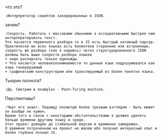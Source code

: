 что это?

	:Интерпретатор скриптов закодированных в JSON.
зачем?

	:Скорость. Работать с массивами обычними а ассоциативными быстрее чем интерппретировать текст. 
	Что касается первичного разбора то в JS есть быстрый нативный парсер. 
	Практически во всех языках есть билиотеки сторонние или встроенные, 
	скорость же разбора (как я надеюсь) четко структурированного JSON должны быть выше скорости разбора языков 
	+ надо распарсить только единожды. 
	+ Что касается человекопонимаемости то данныя язык подразумевался как язык генерируемый 
	+ графическим конструктором или транслируемый из более понятно языка.
Тьюрин полнота?

	:Да. Смотрим в examples - Post–Turing machine.
Перспективы?

	:Черт его знает. Подожду посмотрю более трезвым взглядом - быть может он вообще не нужен. 
	Кроме того в связи с некоторыми обстоятельствами я должен уделять больше времени другому языку и среде. 
	Этот проект доведён до стабильной версии и временно заморожен. 
	О времени потраченном на проект не жалею ибо получил интересный опыт и более глубоко познал JS.
